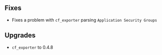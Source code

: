 ## Fixes

* Fixes a problem with `cf_exporter` parsing `Application Security Groups`

## Upgrades

* `cf_exporter` to 0.4.8